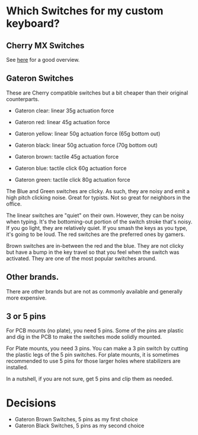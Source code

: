 # Which Switches for my custom keyboard?

## Cherry MX Switches
See [here](http://www.keyboardco.com/blog/index.php/2012/12/an-introduction-to-cherry-mx-mechanical-switches/) for a good overview.

## Gateron Switches
These are Cherry compatible switches but a bit cheaper than their original counterparts.
- Gateron clear: linear 35g actuation force
- Gateron red: linear 45g actuation force
- Gateron yellow: linear 50g actuation force (65g bottom out)
- Gateron black: linear 50g actuation force (70g bottom out)

- Gateron brown: tactile 45g actuation force

- Gateron blue: tactile click 60g actuation force
- Gateron green: tactile click 80g actuation force

The Blue and Green switches are clicky.  As such, they are noisy and emit a high pitch clicking noise.  Great for typists. Not so great for neighbors in the office.

The linear switches are "quiet" on their own.  However, they can be noisy when typing. It's the bottoming-out portion of the switch stroke that's noisy. If you go light, they are relatively quiet. If you smash the keys as you type, it's going to be loud.
The red switches are the preferred ones by gamers.

Brown switches are in-between the red and the blue.  They are not clicky but have a bump in the key travel so that you feel when the switch was activated.
They are one of the most popular switches around.

## Other brands.
There are other brands but are not as commonly available and generally more expensive.

## 3 or 5 pins

For PCB mounts (no plate), you need 5 pins.  Some of the pins are plastic and dig in the PCB to make the switches mode solidly mounted.

For Plate mounts, you need 3 pins.  You can make a 3 pin switch by cutting the plastic legs of the 5 pin switches.  For plate mounts, it is sometimes recommended to use 5 pins for those larger holes where stabilizers are installed. 

In a nutshell, if you are not sure, get 5 pins and clip them as needed.

# Decisions
- Gateron Brown Switches, 5 pins as my first choice
- Gateron Black Switches, 5 pins as my second choice

 

